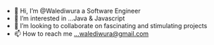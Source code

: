 - 👋 Hi, I’m @Walediwura a Software Engineer
- 👀 I’m interested in ...Java & Javascript
- 💞️ I’m looking to collaborate on fascinating and stimulating projects
- 📫 How to reach me ...walediwura@gmail.com

<!---
Walediwura/Walediwura is a ✨ special ✨ repository because its `README.md` (this file) appears on your GitHub profile.
You can click the Preview link to take a look at your changes.
--->

